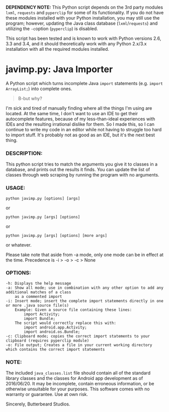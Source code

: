 **DEPENDENCY NOTE:** This Python script depends on the 3rd party modules `lxml`, `requests` and `pyperclip` for some of its functionality. If you do not have these modules installed with your Python installation, you may still use the program; however, updating the Java class database (`lxml`/`requests`) and utilizing the `-c`option (`pyperclip`) is disabled.

This script has been tested and is known to work with Python versions 2.6, 3.3 and 3.4, and it should theoretically work with any Python 2.x/3.x installation with all the required modules installed.

# javimp.py: Java Importer

A Python script which turns incomplete Java `import` statements (e.g. `import ArrayList;`) into complete ones.

> B-but why?

I'm sick and tired of manually finding where all the things I'm using are located. At the same time, I don't want to use an IDE to get their autocomplete features, because of my less-than-ideal experiences with IDEs and the resulting irrational dislike for them. So I made this, so I can continue to write my code in an editor while not having to struggle too hard to import stuff. It's probably not as good as an IDE, but it's the next best thing.

### DESCRIPTION:

This python script tries to match the arguments you give it to classes in a database, and prints out the results it finds. You can update the list of classes through web scraping by running the program with no arguments.

### USAGE:

`python javimp.py [options] [args]`

or

`python javimp.py [args] [options]`

or

`python javimp.py [args] [options] [more args]`

or whatever.

Please take note that aside from -a mode, only one mode can be in effect at the time. Precedence is -i > -o > -c > None

### OPTIONS:

```
-h: Displays the help message
-a: Show all mode; use in combination with any other option to add any additional matches of a class
    as a commented import
-i: Insert mode; insert the complete import statements directly in one or more .java source file(s)
    Example: Given a source file containing these lines:
        import Activity;
        import Bundle;
    The script would correctly replace this with:
        import android.app.Activity;
        import android.os.Bundle;
-c: Clipboard mode; copies the correct import statements to your clipboard (requires pyperclip module)
-o: File output; Creates a file in your current working directory which contains the correct import statements
```

### NOTE:

The included `java_classes.list` file should contain all of the standard library classes and the classes for Android app development as of 2016/06/20. It may be incomplete, contain erroneous information, or be otherwise unsuitable for your purposes. This software comes with no warranty or guarantee. Use at own risk.

Sincerely, Butterbeard Studios.
